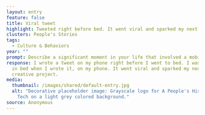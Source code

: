 ```yaml
---
layout: entry
feature: false
title: Viral tweet
highlight: Tweeted right before bed. It went viral and sparked my next creative project.
clusters: People's Stories
tags:
  - Culture & Behaviors
year: ""
prompt: Describe a significant moment in your life that involved a mobile phone.
response: I wrote a tweet on my phone right before I went to bed. I was actually
  in bed when I wrote it, on my phone. It went viral and sparked my next
  creative project.
media:
  thumbnail: /images/shared/default-entry.jpg
  alt: "Decorative placeholder image: Grayscale logo for A People's History of
    Tech on a light grey colored background."
source: Anonymous
---
```

